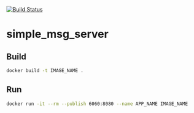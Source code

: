 [![Build Status](https://travis-ci.org/pratikmallya/simple_msg_server.svg?branch=master)](https://travis-ci.org/pratikmallya/simple_msg_server)

# simple_msg_server

## Build
```bash
docker build -t IMAGE_NAME .
```

## Run
```bash
docker run -it --rm --publish 6060:8080 --name APP_NAME IMAGE_NAME
```

